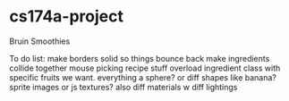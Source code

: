 # cs174a-project
Bruin Smoothies


To do list:
make borders solid so things bounce back
make ingredients collide together
mouse picking
recipe stuff
overload ingredient class with specific fruits we want. everything a sphere? or diff shapes like banana? sprite images or js textures? also diff materials w diff lightings